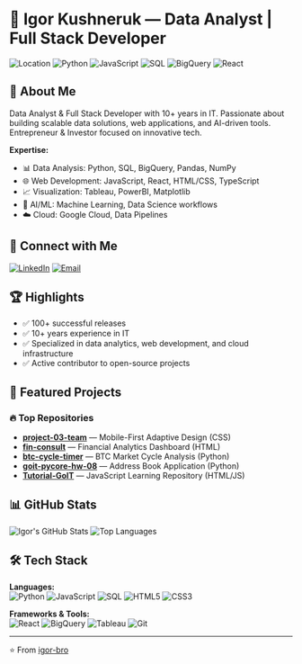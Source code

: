 # 👋 Igor Kushneruk — Data Analyst | Full Stack Developer

![Location](https://img.shields.io/badge/📍_Paris-France-blue)
![Python](https://img.shields.io/badge/Python-Expert-green?logo=python)
![JavaScript](https://img.shields.io/badge/JavaScript-Advanced-yellow?logo=javascript)
![SQL](https://img.shields.io/badge/SQL-Expert-blue?logo=postgresql)
![BigQuery](https://img.shields.io/badge/BigQuery-Expert-orange?logo=googlebigquery)
![React](https://img.shields.io/badge/React-Advanced-61DAFB?logo=react)

## 💼 About Me

Data Analyst & Full Stack Developer with 10+ years in IT. Passionate about building scalable data solutions, web applications, and AI-driven tools. Entrepreneur & Investor focused on innovative tech.

**Expertise:**

- 📊 Data Analysis: Python, SQL, BigQuery, Pandas, NumPy
- 🌐 Web Development: JavaScript, React, HTML/CSS, TypeScript
- 📈 Visualization: Tableau, PowerBI, Matplotlib
- 🤖 AI/ML: Machine Learning, Data Science workflows
- ☁️ Cloud: Google Cloud, Data Pipelines

## 🔗 Connect with Me

[![LinkedIn](https://img.shields.io/badge/LinkedIn-Connect-0A66C2?logo=linkedin)](https://www.linkedin.com/in/igor-kushneruk)
[![Email](https://img.shields.io/badge/Email-Contact-red?logo=gmail)](mailto:kushneruk.igor@gmail.com)

## 🏆 Highlights

- ✅ 100+ successful releases
- ✅ 10+ years experience in IT
- ✅ Specialized in data analytics, web development, and cloud infrastructure
- ✅ Active contributor to open-source projects

## 📌 Featured Projects

### 🔥 Top Repositories

- **[project-03-team](https://github.com/igor-bro/project-03-team)** — Mobile-First Adaptive Design (CSS)
- **[fin-consult](https://github.com/igor-bro/fin-consult)** — Financial Analytics Dashboard (HTML)
- **[btc-cycle-timer](https://github.com/igor-bro/btc-cycle-timer)** — BTC Market Cycle Analysis (Python)
- **[goit-pycore-hw-08](https://github.com/igor-bro/goit-pycore-hw-08)** — Address Book Application (Python)
- **[Tutorial-GoIT](https://github.com/igor-bro/Tutorial-GoIT)** — JavaScript Learning Repository (HTML/JS)

## 📊 GitHub Stats

![Igor's GitHub Stats](https://github-readme-stats.vercel.app/api?username=igor-bro&show_icons=true&theme=radical)
![Top Languages](https://github-readme-stats.vercel.app/api/top-langs/?username=igor-bro&layout=compact&theme=radical)

## 🛠️ Tech Stack

**Languages:**  
![Python](https://img.shields.io/badge/-Python-3776AB?logo=python&logoColor=white)
![JavaScript](https://img.shields.io/badge/-JavaScript-F7DF1E?logo=javascript&logoColor=black)
![SQL](https://img.shields.io/badge/-SQL-4479A1?logo=postgresql&logoColor=white)
![HTML5](https://img.shields.io/badge/-HTML5-E34F26?logo=html5&logoColor=white)
![CSS3](https://img.shields.io/badge/-CSS3-1572B6?logo=css3&logoColor=white)

**Frameworks & Tools:**  
![React](https://img.shields.io/badge/-React-61DAFB?logo=react&logoColor=black)
![BigQuery](https://img.shields.io/badge/-BigQuery-669DF6?logo=googlebigquery&logoColor=white)
![Tableau](https://img.shields.io/badge/-Tableau-E97627?logo=tableau&logoColor=white)
![Git](https://img.shields.io/badge/-Git-F05032?logo=git&logoColor=white)

---

⭐️ From [igor-bro](https://github.com/igor-bro)
